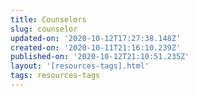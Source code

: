 ```yaml
---
title: Counselors
slug: counselor
updated-on: '2020-10-12T17:27:38.148Z'
created-on: '2020-10-11T21:16:10.239Z'
published-on: '2020-10-12T21:10:51.235Z'
layout: '[resources-tags].html'
tags: resources-tags
---
```



